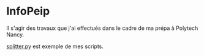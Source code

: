 # InfoPeip

Il s'agir des travaux que j'ai effectués dans le cadre de ma prépa à Polytech Nancy.

<a href="https://github.com/Jediiah/InfoPeip/master/splitter.py">splitter.py</a> est exemple de mes scripts.

